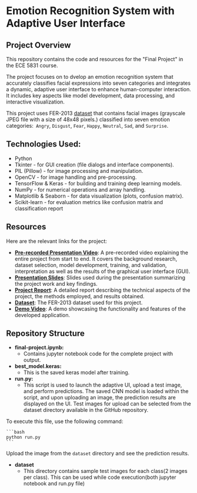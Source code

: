 # Emotion Recognition System with Adaptive User Interface

## Project Overview

This repository contains the code and resources for the "Final Project" in the ECE 5831 course. 

The project focuses on to dvelop an emotion recognition system that accurately classifies facial expressions into seven categories and integrates a dynamic, adaptive user interface to enhance human-computer interaction. It includes key aspects like model development, data processing, and interactive visualization. 

This project uses FER-2013 [dataset](https://www.kaggle.com/datasets/msambare/fer2013)  that contains facial images (grayscale JPEG file with a size of 48x48 pixels.) classified into seven emotion categories:` Angry`, `Disgust`, `Fear`, `Happy`, `Neutral`, `Sad`, and `Surprise`. 


## Technologies Used:
- Python
- Tkinter - for GUI creation (file dialogs and interface components).
- PIL (Pillow) - for image processing and manipulation.
- OpenCV - for image handling and pre-processing.
- TensorFlow & Keras - for building and training deep learning models.
- NumPy - for numerical operations and array handling.
- Matplotlib & Seaborn - for data visualization (plots, confusion matrix).
- Scikit-learn - for evaluation metrics like confusion matrix and classification report


## Resources

Here are the relevant links for the project:

- **[Pre-recorded Presentation Video](https://youtu.be/yIKpY96RJtY)**: A pre-recorded video explaining the entire project from start to end. It covers the background research, dataset selection, model development, training, and validation, interpretation as well as the results of the graphical user interface (GUI).
- **[Presentation Slides](https://docs.google.com/presentation/d/1OF48Z_bCW7Kz3Y97T1KoxL6x1OU78cam/edit#slide=id.p1)**: Slides used during the presentation summarizing the project work and key findings.
- **[Project Report](https://drive.google.com/drive/folders/1G-4KfnO0YXj56paMbyoTQLu9rM22XvUU)**: A detailed report describing the technical aspects of the project, the methods employed, and results obtained.
- **[Dataset](https://drive.google.com/drive/folders/13l-hbD04MyyVuNdMY7zn0aQXTCq7yCDs?usp=drive_link)**: The FER-2013 dataset used for this project.
- **[Demo Video](https://youtu.be/Bn2F2MgZJJE?si=pQTqJKkPE8lSb6q0)**: A demo showcasing the functionality and features of the developed application.

## Repository Structure

* **final-project.ipynb:**
    * Contains jupyter notebook code for the complete project with output.
* **best_model.keras:**
    * This is the saved keras model after training.
* **run.py:**
    * This script is used to launch the adaptive UI, upload a test image, and perform predictions. The saved CNN model is loaded within the script, and upon uploading an image, the prediction results are displayed on the UI. Test images for upload can be selected from the dataset directory available in the GitHub repository.

To execute this file, use the following command:

    ```bash
    python run.py
    ```
Upload the image from the `dataset` directory and see the prediction results.

* **dataset**
    * This directory contains sample test images for each class(2 images per class). This can be used while code execution(both jupyter notebook and run.py file)

